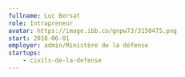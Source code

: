 ```yaml
---
fullname: Luc Bersat
role: Intrapreneur
avatar: https://image.ibb.co/gnpw7J/3150475.png
start: 2018-06-01
employer: admin/Ministère de la défense
startups:
    - civils-de-la-defense
---
```

